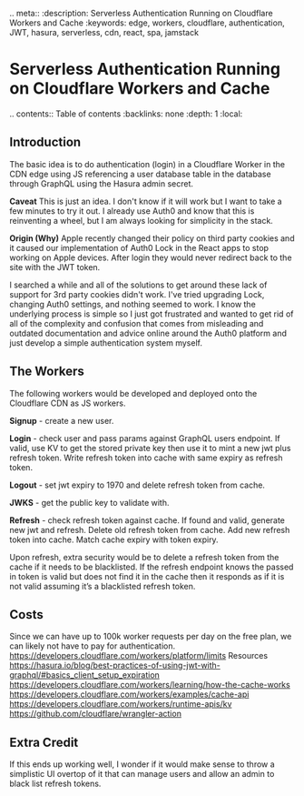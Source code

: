 .. meta::
   :description: Serverless Authentication Running on Cloudflare Workers and Cache
   :keywords: edge, workers, cloudflare, authentication, JWT, hasura, serverless, cdn, react, spa, jamstack

Serverless Authentication Running on Cloudflare Workers and Cache
===

.. contents:: Table of contents
  :backlinks: none
  :depth: 1
  :local:

Introduction
---
The basic idea is to do authentication (login) in a Cloudflare Worker in the CDN edge using JS referencing a user database table in the database through GraphQL using the Hasura admin secret.

**Caveat**
This is just an idea. I don't know if it will work but I want to take a few minutes to try it out. I already use Auth0 and know that this is reinventing a wheel, but I am always looking for simplicity in the stack.

**Origin (Why)**
Apple recently changed their policy on third party cookies and it caused our implementation of Auth0 Lock in the React apps to stop working on Apple devices. After login they would never redirect back to the site with the JWT token.

I searched a while and all of the solutions to get around these lack of support for 3rd party cookies didn't work. I've tried upgrading Lock, changing Auth0 settings, and nothing seemed to work. I know the underlying process is simple so I just got frustrated and wanted to get rid of all of the complexity and confusion that comes from misleading and outdated documentation and advice online around the Auth0 platform and just develop a simple authentication system myself.

The Workers
---
The following workers would be developed and deployed onto the Cloudflare CDN as JS workers.

**Signup** - create a new user.

**Login** - check user and pass params against GraphQL users endpoint. If valid, use KV to get the stored private key then use it to mint a new jwt plus refresh token. Write refresh token into cache with same expiry as refresh token.

**Logout** - set jwt expiry to 1970 and delete refresh token from cache.

**JWKS** - get the public key to validate with.

**Refresh** - check refresh token against cache. If found and valid, generate new jwt and refresh. Delete old refresh token from cache. Add new refresh token into cache. Match cache expiry with token expiry.

Upon refresh, extra security would be to delete a refresh token from the cache if it needs to be blacklisted. If the refresh endpoint knows the passed in token is valid but does not find it in the cache then it responds as if it is not valid assuming it’s a blacklisted refresh token.

Costs
---
Since we can have up to 100k worker requests per day on the free plan, we can likely not have to pay for authentication.
https://developers.cloudflare.com/workers/platform/limits
Resources
https://hasura.io/blog/best-practices-of-using-jwt-with-graphql/#basics_client_setup_expiration
https://developers.cloudflare.com/workers/learning/how-the-cache-works
https://developers.cloudflare.com/workers/examples/cache-api
https://developers.cloudflare.com/workers/runtime-apis/kv
https://github.com/cloudflare/wrangler-action

Extra Credit
---
If this ends up working well, I wonder if it would make sense to throw a simplistic UI overtop of it that can manage users and allow an admin to black list refresh tokens.